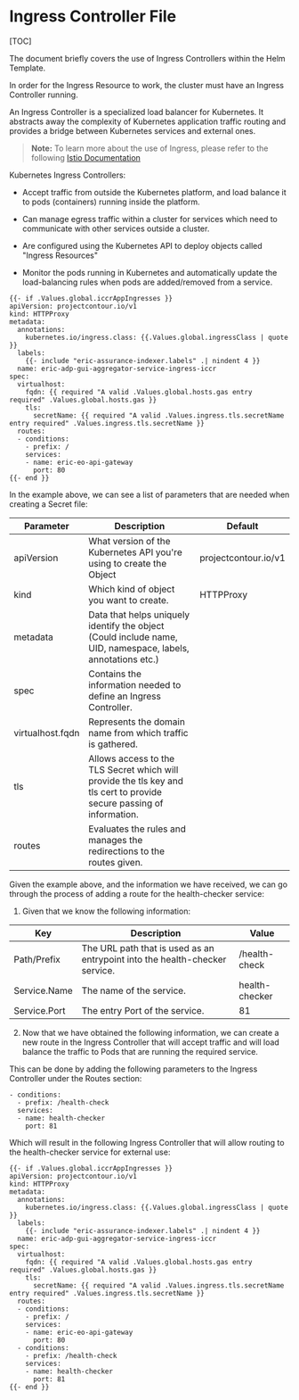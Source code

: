 # Ingress Controller File

[TOC]


The document briefly covers the use of Ingress Controllers within the Helm Template.

In order for the Ingress Resource to work, the cluster must have an Ingress Controller running.

An Ingress Controller is a specialized load balancer for Kubernetes. It abstracts away the complexity of Kubernetes application traffic routing and provides a bridge between Kubernetes services and external ones.

> **Note:** To learn more about the use of Ingress, please refer to the following [Istio Documentation](https://kubernetes.io/docs/concepts/services-networking/ingress-controllers/)


Kubernetes Ingress Controllers:

- Accept traffic from outside the Kubernetes platform, and load balance it to pods (containers) running inside the platform.


- Can manage egress traffic within a cluster for services which need to communicate with other services outside a cluster.


- Are configured using the Kubernetes API to deploy objects called "Ingress Resources"


- Monitor the pods running in Kubernetes and automatically update the load-balancing rules when pods are added/removed from a service.



```
{{- if .Values.global.iccrAppIngresses }}
apiVersion: projectcontour.io/v1
kind: HTTPProxy
metadata:
  annotations:
    kubernetes.io/ingress.class: {{.Values.global.ingressClass | quote }}
  labels:
    {{- include "eric-assurance-indexer.labels" .| nindent 4 }}
  name: eric-adp-gui-aggregator-service-ingress-iccr
spec:
  virtualhost:
    fqdn: {{ required "A valid .Values.global.hosts.gas entry required" .Values.global.hosts.gas }}
    tls:
      secretName: {{ required "A valid .Values.ingress.tls.secretName entry required" .Values.ingress.tls.secretName }}
  routes:
  - conditions:
    - prefix: /
    services:
    - name: eric-eo-api-gateway
      port: 80
{{- end }}
```


In the example above, we can see a list of parameters that are needed when creating a Secret file:

| Parameter        | Description                                                                                                           | Default              |
|------------------|-----------------------------------------------------------------------------------------------------------------------|----------------------|
| apiVersion       | What version of the Kubernetes API you're using to create the Object                                                  | projectcontour.io/v1 |
| kind             | Which kind of object you want to create.                                                                              | HTTPProxy            |
| metadata         | Data that helps uniquely identify the object (Could include name, UID, namespace, labels, annotations etc.)           |                      |
| spec             | Contains the information needed to define an Ingress Controller.                                                      |                      |
| virtualhost.fqdn | Represents the domain name from which traffic is gathered.                                                            |                      |
| tls              | Allows access to the TLS Secret which will provide the tls key and tls cert to provide secure passing of information. |                      |
| routes           | Evaluates the rules and manages the redirections to the routes given.                                                 |                      |



Given the example above, and the information we have received, we can go through the process of adding a route for the health-checker service:

1) Given that we know the following information:

| Key          | Description                                                                 | Value          |
|--------------|-----------------------------------------------------------------------------|----------------|
| Path/Prefix  | The URL path that is used as an entrypoint into the health-checker service. | /health-check  |
| Service.Name | The name of the service.                                                    | health-checker |
| Service.Port | The entry Port of the service.                                              | 81             |

2) Now that we have obtained the following information, we can create a new route in the Ingress Controller that will accept traffic and will load balance the traffic to Pods that are running the required service.

This can be done by adding the following parameters to the Ingress Controller under the Routes section:

```
- conditions:
  - prefix: /health-check
  services:
  - name: health-checker
    port: 81
```

Which will result in the following Ingress Controller that will allow routing to the health-checker service for external use:

```
{{- if .Values.global.iccrAppIngresses }}
apiVersion: projectcontour.io/v1
kind: HTTPProxy
metadata:
  annotations:
    kubernetes.io/ingress.class: {{.Values.global.ingressClass | quote }}
  labels:
    {{- include "eric-assurance-indexer.labels" .| nindent 4 }}
  name: eric-adp-gui-aggregator-service-ingress-iccr
spec:
  virtualhost:
    fqdn: {{ required "A valid .Values.global.hosts.gas entry required" .Values.global.hosts.gas }}
    tls:
      secretName: {{ required "A valid .Values.ingress.tls.secretName entry required" .Values.ingress.tls.secretName }}
  routes:
  - conditions:
    - prefix: /
    services:
    - name: eric-eo-api-gateway
      port: 80
  - conditions:
    - prefix: /health-check
    services:
    - name: health-checker
      port: 81
{{- end }}
```